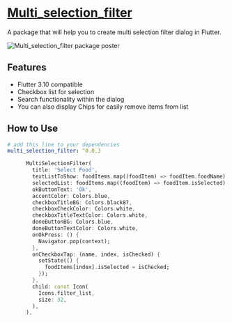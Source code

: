 
#  [Multi_selection_filter](https://pub.dev/packages/multi_selection_filter)

A package that will help you to create multi selection filter dialog in Flutter.

![Multi_selection_filter package poster](https://github.com/solguruz/multi_selection_filter/assets/116786961/62935b48-715c-4eb3-936f-53f5843ef745 "Multi_selection_filter")

##  Features

- Flutter 3.10 compatible
- Checkbox list for selection
- Search functionality within the dialog
- You can also display Chips for easily remove items from list

## How to Use

```yaml
# add this line to your dependencies
multi_selection_filter: ^0.0.3
```

```dart
      MultiSelectionFilter(
        title: 'Select Food',
        textListToShow: foodItems.map((foodItem) => foodItem.foodName).toList(),
        selectedList: foodItems.map((foodItem) => foodItem.isSelected).toList(),
        okButtonText: 'Ok',
        accentColor: Colors.blue,
        checkboxTitleBG: Colors.black87,
        checkboxCheckColor: Colors.white,
        checkboxTitleTextColor: Colors.white,
        doneButtonBG: Colors.blue,
        doneButtonTextColor: Colors.white,
        onOkPress: () {
          Navigator.pop(context);
        },
        onCheckboxTap: (name, index, isChecked) {
          setState(() {
            foodItems[index].isSelected = isChecked;
          });
        },
        child: const Icon(
          Icons.filter_list,
          size: 32,
        ),
      ),
```
